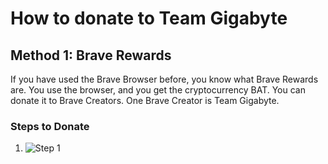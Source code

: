 # How to donate to Team Gigabyte

## Method 1: Brave Rewards
If you have used the Brave Browser before, you know what Brave Rewards are. You use the browser, and you get the cryptocurrency BAT. You can donate it to Brave Creators. One Brave Creator is Team Gigabyte. 
### Steps to Donate
1. ![Step 1](https://raw.githubusercontent.com/ssharker21/donate/master/How%20to%20Donate/Screen%20Shot%202020-09-15%20at%206.05.44%20PM.png)
